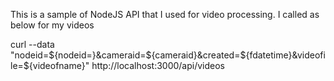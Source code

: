 This is a sample of NodeJS API that I used for video processing.
I called as below for my videos

curl --data "nodeid=${nodeid=}&cameraid=${cameraid}&created=${fdatetime}&videofile=${videofname}" http://localhost:3000/api/videos
